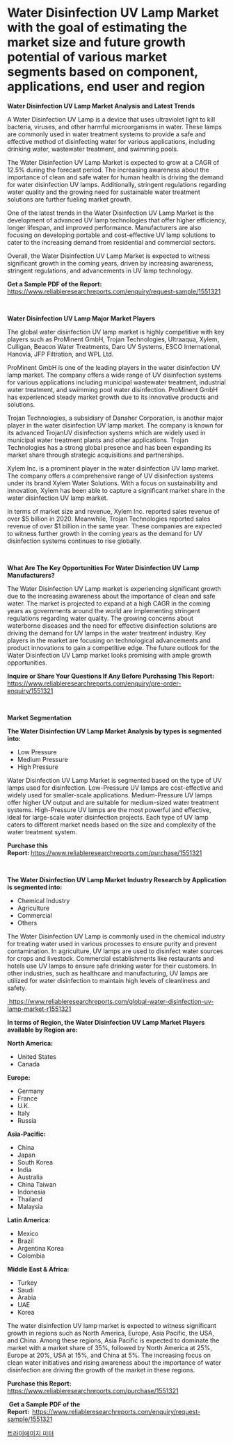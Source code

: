 <p><h1>Water Disinfection UV Lamp Market with the goal of estimating the market size and future growth potential of various market segments based on component, applications, end user and region</h1></p><p><strong>Water Disinfection UV Lamp Market Analysis and Latest Trends</strong></p>
<p><p>A Water Disinfection UV Lamp is a device that uses ultraviolet light to kill bacteria, viruses, and other harmful microorganisms in water. These lamps are commonly used in water treatment systems to provide a safe and effective method of disinfecting water for various applications, including drinking water, wastewater treatment, and swimming pools.</p><p>The Water Disinfection UV Lamp Market is expected to grow at a CAGR of 12.5% during the forecast period. The increasing awareness about the importance of clean and safe water for human health is driving the demand for water disinfection UV lamps. Additionally, stringent regulations regarding water quality and the growing need for sustainable water treatment solutions are further fueling market growth.</p><p>One of the latest trends in the Water Disinfection UV Lamp Market is the development of advanced UV lamp technologies that offer higher efficiency, longer lifespan, and improved performance. Manufacturers are also focusing on developing portable and cost-effective UV lamp solutions to cater to the increasing demand from residential and commercial sectors.</p><p>Overall, the Water Disinfection UV Lamp Market is expected to witness significant growth in the coming years, driven by increasing awareness, stringent regulations, and advancements in UV lamp technology.</p></p>
<p><strong>Get a Sample PDF of the Report:&nbsp;</strong> <a href="https://www.reliableresearchreports.com/enquiry/request-sample/1551321">https://www.reliableresearchreports.com/enquiry/request-sample/1551321</a></p>
<p>&nbsp;</p>
<p><strong>Water Disinfection UV Lamp Major Market Players</strong></p>
<p><p>The global water disinfection UV lamp market is highly competitive with key players such as ProMinent GmbH, Trojan Technologies, Ultraaqua, Xylem, Culligan, Beacon Water Treatments, Daro UV Systems, ESCO International, Hanovia, JFP Filtration, and WPL Ltd. </p><p>ProMinent GmbH is one of the leading players in the water disinfection UV lamp market. The company offers a wide range of UV disinfection systems for various applications including municipal wastewater treatment, industrial water treatment, and swimming pool water disinfection. ProMinent GmbH has experienced steady market growth due to its innovative products and solutions.</p><p>Trojan Technologies, a subsidiary of Danaher Corporation, is another major player in the water disinfection UV lamp market. The company is known for its advanced TrojanUV disinfection systems which are widely used in municipal water treatment plants and other applications. Trojan Technologies has a strong global presence and has been expanding its market share through strategic acquisitions and partnerships.</p><p>Xylem Inc. is a prominent player in the water disinfection UV lamp market. The company offers a comprehensive range of UV disinfection systems under its brand Xylem Water Solutions. With a focus on sustainability and innovation, Xylem has been able to capture a significant market share in the water disinfection UV lamp market.</p><p>In terms of market size and revenue, Xylem Inc. reported sales revenue of over $5 billion in 2020. Meanwhile, Trojan Technologies reported sales revenue of over $1 billion in the same year. These companies are expected to witness further growth in the coming years as the demand for UV disinfection systems continues to rise globally.</p></p>
<p>&nbsp;</p>
<p><strong>What Are The Key Opportunities For Water Disinfection UV Lamp Manufacturers?</strong></p>
<p><p>The Water Disinfection UV Lamp market is experiencing significant growth due to the increasing awareness about the importance of clean and safe water. The market is projected to expand at a high CAGR in the coming years as governments around the world are implementing stringent regulations regarding water quality. The growing concerns about waterborne diseases and the need for effective disinfection solutions are driving the demand for UV lamps in the water treatment industry. Key players in the market are focusing on technological advancements and product innovations to gain a competitive edge. The future outlook for the Water Disinfection UV Lamp market looks promising with ample growth opportunities.</p></p>
<p><strong>Inquire or Share Your Questions If Any Before Purchasing This Report:</strong> <a href="https://www.reliableresearchreports.com/enquiry/pre-order-enquiry/1551321">https://www.reliableresearchreports.com/enquiry/pre-order-enquiry/1551321</a></p>
<p>&nbsp;</p>
<p><strong>Market Segmentation</strong></p>
<p><strong>The Water Disinfection UV Lamp Market Analysis by types is segmented into:</strong></p>
<p><ul><li>Low Pressure</li><li>Medium Pressure</li><li>High Pressure</li></ul></p>
<p><p>Water Disinfection UV Lamp Market is segmented based on the type of UV lamps used for disinfection. Low-Pressure UV lamps are cost-effective and widely used for smaller-scale applications. Medium-Pressure UV lamps offer higher UV output and are suitable for medium-sized water treatment systems. High-Pressure UV lamps are the most powerful and effective, ideal for large-scale water disinfection projects. Each type of UV lamp caters to different market needs based on the size and complexity of the water treatment system.</p></p>
<p><strong>Purchase this Report:&nbsp;</strong><a href="https://www.reliableresearchreports.com/purchase/1551321">https://www.reliableresearchreports.com/purchase/1551321</a></p>
<p>&nbsp;</p>
<p><strong>The Water Disinfection UV Lamp Market Industry Research by Application is segmented into:</strong></p>
<p><ul><li>Chemical Industry</li><li>Agriculture</li><li>Commercial</li><li>Others</li></ul></p>
<p><p>The Water Disinfection UV Lamp is commonly used in the chemical industry for treating water used in various processes to ensure purity and prevent contamination. In agriculture, UV lamps are used to disinfect water sources for crops and livestock. Commercial establishments like restaurants and hotels use UV lamps to ensure safe drinking water for their customers. In other industries, such as healthcare and manufacturing, UV lamps are utilized for water disinfection to maintain high levels of cleanliness and safety.</p></p>
<p><a href="https://www.reliableresearchreports.com/global-water-disinfection-uv-lamp-market-r1551321">&nbsp;https://www.reliableresearchreports.com/global-water-disinfection-uv-lamp-market-r1551321</a></p>
<p><strong>In terms of Region, the Water Disinfection UV Lamp Market Players available by Region are:</strong></p>
<p>
    <p> <strong> North America: </strong>
        <ul>
            <li>United States</li>
            <li>Canada</li>
        </ul>
        </p> 
    <p> <strong> Europe: </strong>
        <ul>
            <li>Germany</li>
            <li>France</li>
            <li>U.K.</li>
            <li>Italy</li>
            <li>Russia</li>
        </ul>
        </p> 
    <p> <strong> Asia-Pacific: </strong>
        <ul>
            <li>China</li>
            <li>Japan</li>
            <li>South Korea</li>
            <li>India</li>
            <li>Australia</li>
            <li>China Taiwan</li>
            <li>Indonesia</li>
            <li>Thailand</li>
            <li>Malaysia</li>
        </ul>
        </p> 
    <p> <strong> Latin America: </strong>
        <ul>
            <li>Mexico</li>
            <li>Brazil</li>
            <li>Argentina Korea</li>
            <li>Colombia</li>
        </ul>
        </p> 
    <p> <strong> Middle East & Africa: </strong>
        <ul>
            <li>Turkey</li>
            <li>Saudi</li>
            <li>Arabia</li>
            <li>UAE</li>
            <li>Korea</li>
        </ul>
    </p>
    </p>
<p><p>The water disinfection UV lamp market is expected to witness significant growth in regions such as North America, Europe, Asia Pacific, the USA, and China. Among these regions, Asia Pacific is expected to dominate the market with a market share of 35%, followed by North America at 25%, Europe at 20%, USA at 15%, and China at 5%. The increasing focus on clean water initiatives and rising awareness about the importance of water disinfection are driving the growth of the market in these regions.</p></p>
<p><strong>Purchase this Report: </strong><a href="https://www.reliableresearchreports.com/purchase/1551321">https://www.reliableresearchreports.com/purchase/1551321</a></p>
<p>&nbsp;<strong>Get a Sample PDF of the Report:&nbsp;&nbsp;</strong><a href="https://www.reliableresearchreports.com/enquiry/request-sample/1551321">https://www.reliableresearchreports.com/enquiry/request-sample/1551321</a></p>
<p><strong></strong></p>
<p><p><a href="https://github.com/nuekbpymrrz5/Market-Research-Report-List-1/blob/main/780645535944.md">트라이에이지 미터</a></p></p>